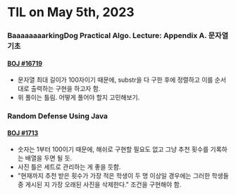 # **TIL on May 5th, 2023**

### BaaaaaaaarkingDog Practical Algo. Lecture: Appendix A. 문자열 기초
#### [BOJ #16719](../../../Problem%20Solving/String/16719-05-06-2023.cpp)
* 문자열 최대 길이가 100자이기 때문에, substr을 다 구한 후에 정렬하고 이를 순서대로 출력하는 구현을 하고자 함.
* 위 풀이는 틀림. 어떻게 풀어야 할지 고민해보기.


### Random Defense Using Java
#### [BOJ #1713](../../../Problem%20Solving/boj/random%20defense/1713-05-06-2023.java)
* 숫자는 1부터 100이기 때문에, 해쉬로 구현할 필요도 없고 그냥 추천 횟수를 기록하는 배열을 두면 될 듯.
* 사진 틀은 세트로 관리하는 게 좋을 듯함.
* "현재까지 추천 받은 횟수가 가장 적은 학생이 두 명 이상일 경우에는 그러한 학생들 중 게시된 지 가장 오래된 사진을 삭제한다." 조건을 구현해야 함.